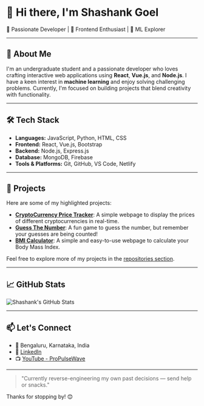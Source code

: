 # 👋 Hi there, I'm Shashank Goel

🚀 Passionate Developer | 🎨 Frontend Enthusiast | 🤖 ML Explorer

---

## 🧠 About Me

I'm an undergraduate student and a passionate developer who loves crafting interactive web applications using **React**, **Vue.js**, and **Node.js**. I have a keen interest in **machine learning** and enjoy solving challenging problems. Currently, I'm focused on building projects that blend creativity with functionality.

---

## 🛠️ Tech Stack

- **Languages:** JavaScript, Python, HTML, CSS
- **Frontend:** React, Vue.js, Bootstrap
- **Backend:** Node.js, Express.js
- **Database:** MongoDB, Firebase
- **Tools & Platforms:** Git, GitHub, VS Code, Netlify

---

## 📌 Projects

Here are some of my highlighted projects:

- [**CryptoCurrency Price Tracker**](https://github.com/Shashank-Ge/CryptoCurrency-Price-Tracker): A simple webpage to display the prices of different cryptocurrencies in real-time.
- [**Guess The Number**](https://github.com/Shashank-Ge/GuessTheNumber): A fun game to guess the number, but remember your guesses are being counted!
- [**BMI Calculator**](https://github.com/Shashank-Ge/BMI-Calculator): A simple and easy-to-use webpage to calculate your Body Mass Index.

Feel free to explore more of my projects in the [repositories section](https://github.com/Shashank-Ge?tab=repositories).

---

## 📈 GitHub Stats

![Shashank's GitHub Stats](https://github-readme-stats.vercel.app/api?username=Shashank-Ge&show_icons=true&theme=radical)

---

## 📫 Let's Connect

- 📍 Bengaluru, Karnataka, India
- 💼 [LinkedIn](https://www.linkedin.com/in/shashank-goel-42834a31b)
- 📺 [YouTube - ProPulseWave](https://www.youtube.com/@ProPulseWave/videos)

---

> "Currently reverse-engineering my own past decisions — send help or snacks."

Thanks for stopping by! 😊
